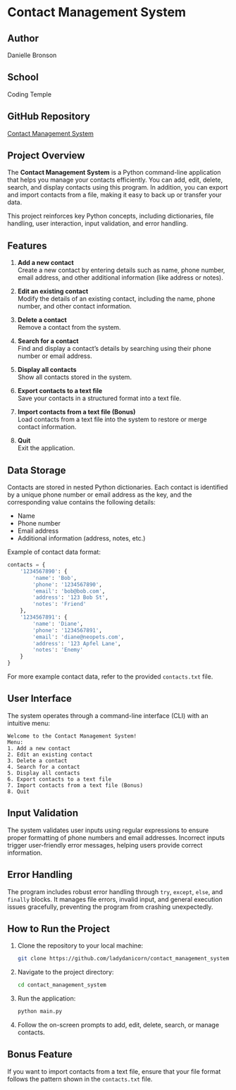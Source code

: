 # Contact Management System

## Author
Danielle Bronson

## School
Coding Temple

## GitHub Repository
[Contact Management System](https://github.com/ladydanicorn/contact_management_system)

## Project Overview
The **Contact Management System** is a Python command-line application that helps you manage your contacts efficiently. You can add, edit, delete, search, and display contacts using this program. In addition, you can export and import contacts from a file, making it easy to back up or transfer your data.

This project reinforces key Python concepts, including dictionaries, file handling, user interaction, input validation, and error handling.

## Features

1. **Add a new contact**  
   Create a new contact by entering details such as name, phone number, email address, and other additional information (like address or notes).
   
2. **Edit an existing contact**  
   Modify the details of an existing contact, including the name, phone number, and other contact information.

3. **Delete a contact**  
   Remove a contact from the system.

4. **Search for a contact**  
   Find and display a contact’s details by searching using their phone number or email address.

5. **Display all contacts**  
   Show all contacts stored in the system.

6. **Export contacts to a text file**  
   Save your contacts in a structured format into a text file.

7. **Import contacts from a text file (Bonus)**  
   Load contacts from a text file into the system to restore or merge contact information.

8. **Quit**  
   Exit the application.

## Data Storage
Contacts are stored in nested Python dictionaries. Each contact is identified by a unique phone number or email address as the key, and the corresponding value contains the following details:
- Name
- Phone number
- Email address
- Additional information (address, notes, etc.)

Example of contact data format:
```python
contacts = {
    '1234567890': {
        'name': 'Bob', 
        'phone': '1234567890', 
        'email': 'bob@bob.com', 
        'address': '123 Bob St', 
        'notes': 'Friend'
    },
    '1234567891': {
        'name': 'Diane', 
        'phone': '1234567891', 
        'email': 'diane@neopets.com', 
        'address': '123 Apfel Lane', 
        'notes': 'Enemy'
    }
}
```
For more example contact data, refer to the provided `contacts.txt` file.

## User Interface
The system operates through a command-line interface (CLI) with an intuitive menu:

```
Welcome to the Contact Management System!
Menu:
1. Add a new contact
2. Edit an existing contact
3. Delete a contact
4. Search for a contact
5. Display all contacts
6. Export contacts to a text file
7. Import contacts from a text file (Bonus)
8. Quit
```

## Input Validation
The system validates user inputs using regular expressions to ensure proper formatting of phone numbers and email addresses. Incorrect inputs trigger user-friendly error messages, helping users provide correct information.

## Error Handling
The program includes robust error handling through `try`, `except`, `else`, and `finally` blocks. It manages file errors, invalid input, and general execution issues gracefully, preventing the program from crashing unexpectedly.

## How to Run the Project

1. Clone the repository to your local machine:
   ```bash
   git clone https://github.com/ladydanicorn/contact_management_system.git
   ```

2. Navigate to the project directory:
   ```bash
   cd contact_management_system
   ```

3. Run the application:
   ```bash
   python main.py
   ```

4. Follow the on-screen prompts to add, edit, delete, search, or manage contacts.

## Bonus Feature
If you want to import contacts from a text file, ensure that your file format follows the pattern shown in the `contacts.txt` file.